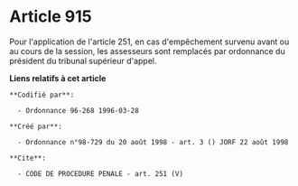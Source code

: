 # Article 915

Pour l'application de l'article 251, en cas d'empêchement survenu avant ou au cours de la session, les assesseurs sont
remplacés par ordonnance du président du tribunal supérieur d'appel.

**Liens relatifs à cet article**

	**Codifié par**:

	  - Ordonnance 96-268 1996-03-28

	**Créé par**:

	  - Ordonnance n°98-729 du 20 août 1998 - art. 3 () JORF 22 août 1998

	**Cite**:

	  - CODE DE PROCEDURE PENALE - art. 251 (V)
